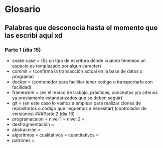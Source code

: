 # Glosario
## Palabras que desconocia hasta el momento que las escribi aquí xd

### Parte 1 (dia 15)
* snake case = (Es un tipo de escritura dónde cuando tenemos un espacio es remplazado por algun caracter)
* commit = (confirma la transacción actual en la base de datos o programa)
* docker = (contenedor para facilitar tener codigo o transportarlo con facilidad)
* framework = (es el marco de trabajo, prácticas, conceptos y/o citerios ya previamente estandarizados que se deben seguir)
* git = (en este caso lo vamos a emplear para realizar clones de repositorios o codigo que lleguemos a necesitar) (controlador de versiones)
###Parte 2 (dia 16)
* programacaion = 
nivel 1 =
nivel 2 =
* desfragmentación = 
* abstracción = 
* algoritmos = 
cualitativos =
cuantitativos = 
* patrones = 
